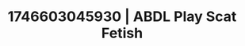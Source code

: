 ---
categories:
- Erotic vulnerability
- Flushed cheeks
- AI-generated
- Digital erotica realm
- BookTok after dark
- Erotic dance
- ASMR
- Cosplay
image: /assets/images/1746603045930.jpg
layout: post
seo:
  description: Featured content with high-quality ABDL Play, Scat Fetish. HD images
    available.
  keywords: ABDL Play, Scat Fetish
  og_image: /assets/images/1746603045930.jpg
  schema_type: VisualArtwork
tags:
- '#1746603045930'
- ABDL Play
- Scat Fetish
title: 1746603045930 | ABDL Play Scat Fetish
---